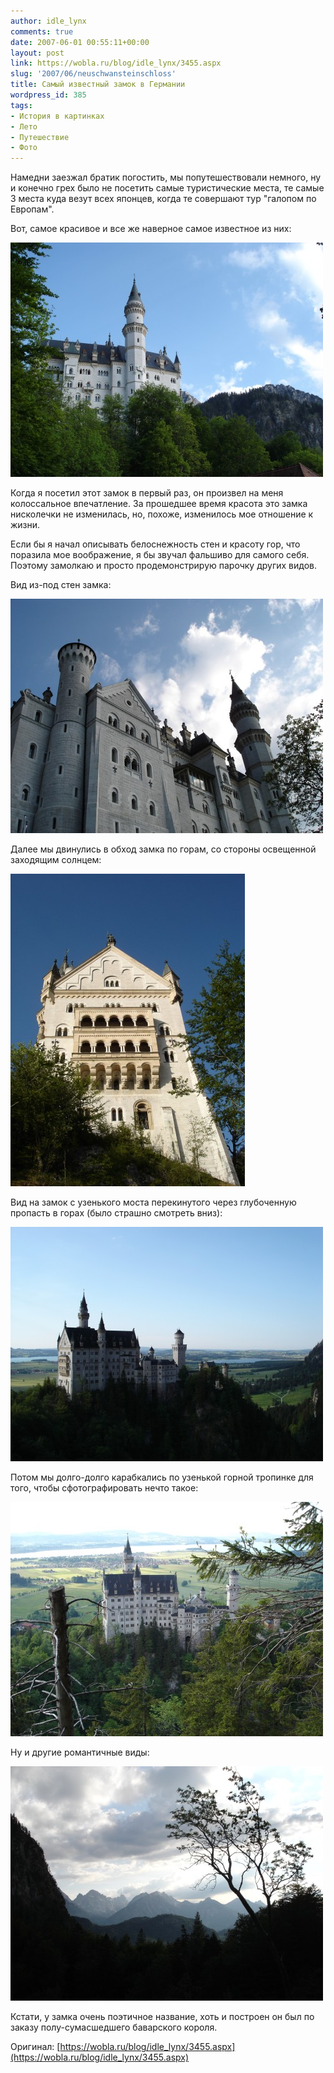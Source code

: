```yaml
---
author: idle_lynx
comments: true
date: 2007-06-01 00:55:11+00:00
layout: post
link: https://wobla.ru/blog/idle_lynx/3455.aspx
slug: '2007/06/neuschwansteinschloss'
title: Самый известный замок в Германии
wordpress_id: 385
tags:
- История в картинках
- Лето
- Путешествие
- Фото
---
```


Намедни заезжал братик погостить, мы попутешествовали немного, ну и конечно грех было не посетить самые туристические места, те самые 3 места куда везут всех японцев, когда те совершают тур "галопом по Европам".

Вот, самое красивое и все же наверное самое известное из них:

![Neuschwansteinschloss](images/2007/08/6caa61fd-ad2b-4a2b-88b7-dc11b41bb572.jpg)

Когда я посетил этот замок в первый раз, он произвел на меня колоссальное впечатление. За прошедшее время красота это замка нисколечки не изменилась, но, похоже, изменилось мое отношение к жизни.

Если бы я начал описывать белоснежность стен и красоту гор, что поразила мое воображение, я бы звучал фальшиво для самого себя. Поэтому замолкаю и просто продемонстрирую парочку других видов.

Вид из-под стен замка:

![Neuschwansteinschloss](images/2007/08/c4c68fb5-7579-481c-a9e1-7f6300606516.jpg)

Далее мы двинулись в обход замка по горам, со стороны освещенной заходящим солнцем:

![Neuschwansteinschloss](images/2007/08/5111b5bd-bf77-458d-af54-d03db19f6b37.jpg)

Вид на замок с узенького моста перекинутого через глубоченную пропасть в горах (было страшно смотреть вниз):

![Neuschwansteinschloss - from Marienbruecke](images/2007/08/32c6748b-be86-4662-99e7-96ed21311f0e.jpg)

Потом мы долго-долго карабкались по узенькой горной тропинке для того, чтобы сфотографировать нечто такое:

![Neuschwansteinschloss](images/2007/08/858d3dca-ee2b-41c1-8912-b50de6a11105.jpg)

Ну и другие романтичные виды:

![Neuschwansteinschloss - tree](images/2007/08/2f1d1dbe-7155-493c-9360-7f066701f0a6.jpg)

Кстати, у замка очень поэтичное название, хоть и построен он был по заказу полу-сумасшедшего баварского короля.

Оригинал: [https://wobla.ru/blog/idle_lynx/3455.aspx](https://wobla.ru/blog/idle_lynx/3455.aspx)

